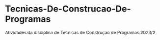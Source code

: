 # Tecnicas-De-Construcao-De-Programas
Atividades da disciplina de Técnicas de Construção de Programas 2023/2
